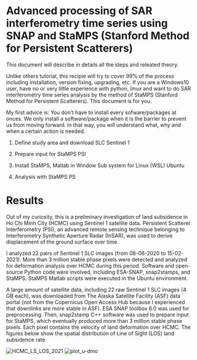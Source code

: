 # Advanced processing of SAR interferometry time series using SNAP and StaMPS (Stanford Method for Persistent Scatterers)
This document will describe in details all the steps and releated theory.

Unlike others tutorial, this recipie will try to cover 99% of the process including installation, version fixing, upgrading, etc. If you are a Windows10 user, have no or very little experience with python, linux and want to do SAR interferometry time series analysis by the method of StaMPS (Stanford Method for Persistent Scatterers). This document is for you.

My first advice is: You don't have to install every sofware/packages at onces. We only install a software/package when it is the barrier to prevent us from moving forward. In that way, you will understand what, why and when a certain action is needed. 

1. Define study area and download SLC Sentinel 1

2. Prepare input for StaMPS PSI

3. Install StaMPS, Matlab in Window Sub system for Linux (WSL) Ubuntu

4. Analysis with StaMPS PS
# Results
Out of my curiosity, this is a preliminary investigation of land subsidence in Ho Chi Minh City (HCMC) using Sentinel 1 satellite data. Persistent Scatterer Interferometry (PSI), an advanced remote sensing technique belonging to Interferometry Synthetic Aperture Radar (InSAR), was used to derive displacement of the ground surface over time.

I analyzed 22 pairs of Sentinel 1 SLC images (from 08-06-2020 to 15-02-2021). More than 3 million stable phase pixels were detected and analyzed for deformation analysis over HCMC during this period. Software and open-source Python code were involved, including ESA-SNAP, snap2stamps, and StaMPS. StaMPS Matlab scripts were executed in the Ubuntu environment.

A large amount of satellite data, including 22 raw Sentinel 1 SLC images (4 GB each), was downloaded from The Alaska Satellite Facility (ASF) data portal (not from the Copernicus Open Access Hub because I experienced that downlinks are more stable in ASF). ESA SNAP toolbox 6.0 was used for preprocessing. Then, snap2stamp C++ software was used to prepare input for StaMPS, which eventually produced more than 3 million stable phase pixels. Each pixel contains the velocity of land deformation over HCMC. The figures below show the spatial distribution of Line of Sight (LOS) land subsidence rate

![HCMC_LS_LOS_2021](https://github.com/ndminhhus/psinsar/assets/40456844/5707ccc6-83ca-4bba-a429-a6bca2506c26)
![plot_u-dmo](https://github.com/ndminhhus/psinsar/assets/40456844/59363e13-dd38-4728-b297-50cd92a1b503)
